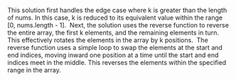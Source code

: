 This solution first handles the edge case where k is greater than the length of nums. In this case, k is reduced to its equivalent value within the range [0, nums.length - 1].
​
Next, the solution uses the reverse function to reverse the entire array, the first k elements, and the remaining elements in turn. This effectively rotates the elements in the array by k positions.
​
The reverse function uses a simple loop to swap the elements at the start and end indices, moving inward one position at a time until the start and end indices meet in the middle. This reverses the elements within the specified range in the array.